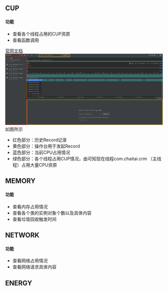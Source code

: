 ## CUP
#### 功能
* 查看各个线程占用的CUP资原
* 查看函数调用

[官网文档](https://developer.android.com/studio/profile/cpu-profiler#configurations)
![CPU](../../../../images/profiler-cup.png)
如图所示
* 红色部分：历史Record记录
* 黄色部分：操作台用于发起Record
* 蓝色部分：当前CPU占用情况
* 绿色部分：各个线程占用CUP情况，由可知现在线程com.chaitai.crm （主线程）占用大量CPU资原

## MEMORY
#### 功能
* 查看内存占用情况
* 查看各个类的实例对象个数以及具体内容
* 查看垃圾回收触发时间

## NETWORK
#### 功能
* 查看网络占用情况
* 查看网络请求具体内容

## ENERGY